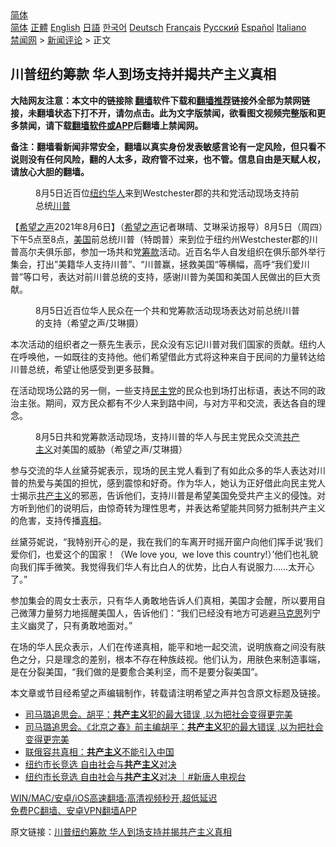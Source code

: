  <!-- 面包屑导航 --> <div class="breadcrumb"><!-- GTranslate: https://gtranslate.io/ -->  <div class="switcher notranslate">  <div class="selected">  <a href="#" onclick="return false;"> 简体</a>  </div>  <div class="option">  <a href="https://www.bannedbook.org" onclick="doGTranslate('zh-CN|zh-CN');jQuery('div.switcher div.selected a').html(jQuery(this).html());return false;" title="简体中文" class="nturl selected"> 简体</a>  <a href="https://www.bannedbook.org/zh-tw/" onclick="doGTranslate('zh-CN|zh-TW');jQuery('div.switcher div.selected a').html(jQuery(this).html());return false;" title="繁體中文" class="nturl"> 正體</a>  <a href="https://www.bannedbook.org/en/" onclick="doGTranslate('zh-CN|en');jQuery('div.switcher div.selected a').html(jQuery(this).html());return false;" title="English" class="nturl"> English</a>  <a href="https://www.bannedbook.org/ja/" onclick="doGTranslate('zh-CN|ja');jQuery('div.switcher div.selected a').html(jQuery(this).html());return false;" title="日本語" class="nturl"> 日語</a>  <a href="https://www.bannedbook.org/ko/" onclick="doGTranslate('zh-CN|ko');jQuery('div.switcher div.selected a').html(jQuery(this).html());return false;" title="한국어" class="nturl"> 한국어</a>  <a href="https://www.bannedbook.org/de/" onclick="doGTranslate('zh-CN|de');jQuery('div.switcher div.selected a').html(jQuery(this).html());return false;" title="Deutsch" class="nturl"> Deutsch</a>  <a href="https://www.bannedbook.org/fr/" onclick="doGTranslate('zh-CN|fr');jQuery('div.switcher div.selected a').html(jQuery(this).html());return false;" title="Français" class="nturl"> Français</a>  <a href="https://www.bannedbook.org/ru/" onclick="doGTranslate('zh-CN|ru');jQuery('div.switcher div.selected a').html(jQuery(this).html());return false;" title="Русский" class="nturl"> Русский</a>  <a href="https://www.bannedbook.org/es/" onclick="doGTranslate('zh-CN|es');jQuery('div.switcher div.selected a').html(jQuery(this).html());return false;" title="Español" class="nturl"> Español</a>  <a href="https://www.bannedbook.org/it/" onclick="doGTranslate('zh-CN|it');jQuery('div.switcher div.selected a').html(jQuery(this).html());return false;" title="Italiano" class="nturl"> Italiano</a>  </div>  </div>      <div class='breadcrumb-sub'><!-- Breadcrumb NavXT 6.3.0 --> <a href="https://www.bannedbook.org/" class="home">禁闻网</a> &gt; <a href="https://www.bannedbook.org/bnews/comments/" class="category">新闻评论</a> &gt; 正文</div></div><h2>川普纽约筹款 华人到场支持并揭共产主义真相</h2> <p class="notice"><b>大陆网友注意：本文中的链接除 <a href="https://github.com/bannedbook/fanqiang" >翻墙</a>软件下载和<a href="https://github.com/killgcd/justmysocks/blob/master/README.md">翻墙推荐</a>链接外全部为禁网链接，未翻墙状态下打不开，请勿点击。此为文字版禁闻，欲看图文视频完整版和更多禁闻，请下载<a href="https://github.com/bannedbook/fanqiang">翻墙软件或APP</a>后翻墙上禁闻网。</p><p>备注：翻墙看新闻非常安全，翻墙以真实身份发表敏感言论有一定风险，但只看不说则没有任何风险，翻的人太多，政府管不过来，也不管。信息自由是天赋人权，请放心大胆的翻墙。</b></p>  <div class="entry"> <figure><figcaption>8月5日近百位<a href="https://www.bannedbook.org/bnews/tag/%e7%ba%bd%e7%ba%a6/" class="st_tag internal_tag" rel="tag" title="标签 纽约 下的日志">纽约</a><a href="https://www.bannedbook.org/bnews/tag/%e5%8d%8e%e4%ba%ba/" class="st_tag internal_tag" rel="tag" title="标签 华人 下的日志">华人</a>来到Westchester郡的共和党活动现场支持前总统<a href="https://www.bannedbook.org/bnews/tag/%e5%b7%9d%e6%99%ae/" class="st_tag internal_tag" rel="tag" title="标签 川普 下的日志">川普</a></figcaption></figure> <p>【<span class='wp_keywordlink_affiliate'><a href="https://www.soundofhope.org" title="希望之声" target="_blank">希望之声</a></span>2021年8月6日】（<a href="https://www.bannedbook.org/bnews/tag/%e5%b8%8c%e6%9c%9b%e4%b9%8b%e5%a3%b0/" class="st_tag internal_tag" rel="tag" title="标签 希望之声 下的日志">希望之声</a>记者琳晴、艾琳采访报导）8月5日（周四）下午5点至8点，<a href="https://www.bannedbook.org/bnews/tag/%e7%be%8e%e5%9b%bd/" class="st_tag internal_tag" rel="tag" title="标签 美国 下的日志">美国</a>前总统川普（特朗普）来到位于纽约州Westchester郡的川普高尔夫俱乐部，参加一场共和党<a href="https://www.bannedbook.org/bnews/tag/%E7%AD%B9%E6%AC%BE/" class="st_tag internal_tag" rel="tag" title="标签 筹款 下的日志">筹款</a>活动。近百名华人自发组织在俱乐部外举行集会，打出”美籍华人支持川普”、“川普赢，拯救美国“等横幅，高呼“我们爱川普”等口号，表达对前川普总统的支持，感谢川普为美国和美国人民做出的巨大贡献。</p> <figure><figcaption>8月5日近百位华人民众在一个共和党筹款活动现场表达对前总统川普的支持（希望之声/艾琳摄）</figcaption></figure> <p>本次活动的组织者之一蔡先生表示，民众没有忘记川普对我们国家的贡献。纽约人在呼唤他，一如既往的支持他。他们希望借此方式将这种来自于民间的力量转达给川普总统，希望让他感受到更多鼓舞。</p>  <p>在活动现场公路的另一侧，一些支持<a href="https://www.bannedbook.org/bnews/tag/%e6%b0%91%e4%b8%bb%e5%85%9a/" class="st_tag internal_tag" rel="tag" title="标签 民主党 下的日志">民主党</a>的民众也到场打出标语，表达不同的政治主张。期间，双方民众都有不少人来到路中间，与对方平和交流，表达各自的理念。</p> <figure><figcaption>8月5日共和党筹款活动现场，支持川普的华人与民主党民众交流<a href="https://www.bannedbook.org/bnews/tag/%e5%85%b1%e4%ba%a7%e4%b8%bb%e4%b9%89/" class="st_tag internal_tag" rel="tag" title="标签 共产主义 下的日志">共产主义</a>对美国的威胁（希望之声/艾琳摄）</figcaption></figure> <p>参与交流的华人丝黛芬妮表示，现场的民主党人看到了有如此众多的华人表达对川普的热爱与美国的担忧，感到震惊和好奇。作为华人，她认为正好借此向民主党人士揭示<span class='wp_keywordlink'><a href="https://www.bannedbook.org/forum2/topic6177.html" title="《共产主义的终极目的》" target="_blank">共产主义</a></span>的邪恶，告诉他们，支持川普是希望美国免受共产主义的侵蚀。对方听到他们的说明后，由惊奇转为理性思考，并表达希望能共同努力抵制共产主义的危害，支持传播<a href="https://www.bannedbook.org/bnews/tag/%e7%9c%9f%e7%9b%b8/" class="st_tag internal_tag" rel="tag" title="标签 真相 下的日志">真相</a>。</p>  <p>丝黛芬妮说，“我特别开心的是，我在我们的车离开时摇开窗户向他们挥手说‘我们爱你们，也爱这个的国家！（We love you,  we love this country!）’他们也礼貌向我们挥手微笑。我觉得我们华人有比白人的优势，比白人有说服力……太开心了。”</p> <p>参加集会的周女士表示，只有华人勇敢地告诉人们真相，美国才会醒，所以要用自己微薄力量努力地摇醒美国人，告诉他们：“我们已经没有地方可逃避<span class='wp_keywordlink'><a href="https://www.bannedbook.org/forum2/topic105.html" title="《马克思的成魔之路》" target="_blank">马克思</a></span>列宁主义幽灵了，只有勇敢地面对。”</p>  <p>在场的华人民众表示，人们在传递真相，能平和地一起交流，说明族裔之间没有肤色之分，只是理念的差别，根本不存在种族歧视。他们认为，用肤色来制造事端，是在分裂美国，“我们做的是要愈合美利坚，而不是要分裂美国”。</p> <p>本文章或节目经希望之声编辑制作，转载请注明希望之声并包含原文标题及链接。 </p>  <ul class='op-related-articles' title='相关阅读'> <li><a href='https://www.bannedbook.org/bnews/taiwannews/20210807/1601684.html' target='_blank'>司马璐追思会。胡平：<b>共产主义</b>犯的最大错误 ,以为把社会变得更完美</a></li> <li><a href='https://www.bannedbook.org/bnews/bannedvideo/20210807/1601681.html' target='_blank'>司马璐追思会。《北京之春》前主编胡平：<b>共产主义</b>犯的最大错误 ,以为把社会变得更完美</a></li> <li><a href='https://www.bannedbook.org/bnews/lifebaike/20210806/1601252.html' target='_blank'>联俄容共真相：<b>共产主义</b>不能引入中国</a></li> <li><a href='https://www.bannedbook.org/bnews/taiwannews/20210803/1599399.html' target='_blank'>纽约市长竞选 自由社会与<b>共产主义</b>对决</a></li> <li><a href='https://www.bannedbook.org/bnews/bannedvideo/20210803/1599391.html' target='_blank'>纽约市长竞选 自由社会与<b>共产主义</b>对决 ｜#新唐人电视台</a></li> </ul> <p class="texttj"> <a href="https://github.com/bannedbook/fanqiang/wiki/V2ray%E6%9C%BA%E5%9C%BA" target="_blank">WIN/MAC/安卓/iOS高速翻墙:高清视频秒开,超低延迟</a><br/> <a href="https://github.com/bannedbook/fanqiang/wiki/%E7%A6%81%E9%97%BB%E7%BD%91%E5%AE%89%E5%8D%93%E7%BF%BB%E5%A2%99%E6%96%B0%E9%97%BBAPP" target="_blank">免费PC翻墙、安卓VPN翻墙APP</a></p><p>原文链接：<a class="src_link"  href="https://www.soundofhope.org/post/533141" target="_blank">川普纽约筹款 华人到场支持并揭共产主义真相</a></p><a name='sharetosocial'></a>  <div style="margin-bottom:5px;padding-bottom:5px;clear:both"> <div id="archive-pix-1" class="banner-ads"> <!-- AuctionX Display platform tag START --> <div id="26318x728x90x621x_ADSLOT2" clicktrack="%%CLICK_URL_ESC%%"></div> <!-- AuctionX Display platform tag END --> </div> <div id="archive-pix-2" class="banner-ads"> <!-- AuctionX Display platform tag START --> <div id="26315x300x250x621x_ADSLOT2" clicktrack="%%CLICK_URL_ESC%%"></div> <!-- AuctionX Display platform tag END --> </div> </div>  <div id="archive-pix-1" class="banner-ads"> <!-- AuctionX Display platform tag START --> <div id="26318x728x90x621x_ADSLOT3" clicktrack="%%CLICK_URL_ESC%%"></div> <!-- AuctionX Display platform tag END --> </div> </div><!--END ENTRY--> 